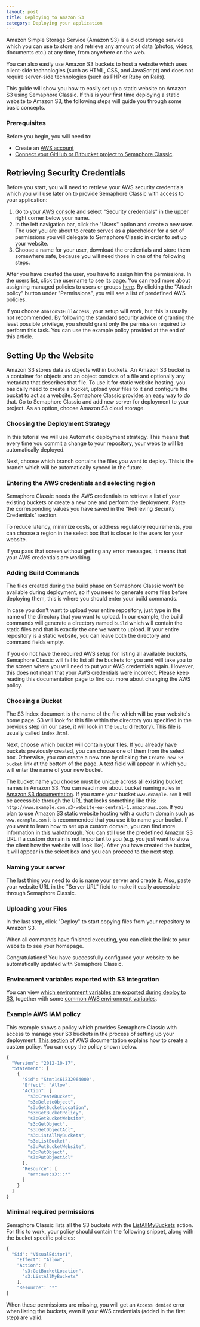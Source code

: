 ```yaml
---
layout: post
title: Deploying to Amazon S3
category: Deploying your application
---
```


Amazon Simple Storage Service (Amazon S3) is a cloud storage service which
you can use to store and retrieve any amount of data
(photos, videos, documents etc.) at any time, from anywhere on the web.

You can also easily use Amazon S3 buckets to host a website which uses
client-side technologies (such as HTML, CSS, and JavaScript)
and does not require server-side technologies (such as PHP or Ruby on Rails).

This guide will show you how to easily set up a static website
on Amazon S3 using Semaphore Classic. If this is your first time deploying
a static website to Amazon S3, the following steps will guide you
through some basic concepts.

### Prerequisites
Before you begin, you will need to:

- Create an [AWS account](http://aws.amazon.com/)
- [Connect your GitHub or Bitbucket project to Semaphore Classic](/docs/adding-github-bitbucket-project-to-semaphore.html).

## Retrieving Security Credentials
Before you start, you will need to retrieve your AWS security credentials
which you will use later on to provide Semaphore Classic with access to your
application:

1. Go to your [AWS console](http://aws.amazon.com/) and select
"Security credentials" in the upper right corner below your name.
2. In the left navigation bar, click the "Users" option and create a new user.
The user you are about to create serves as a placeholder for a
set of permissions you will delegate to Semaphore Classic in order to set up
your website.
3. Choose a name for your user, download the credentials and
store them somewhere safe, because you will need those in one of the
following steps.

After you have created the user, you have to assign him the permissions. 
In the users list, click the username to see its page. You can read more
about assigning managed policies to users or groups
[here](http://docs.aws.amazon.com/IAM/latest/UserGuide/introduction_access-management.html#intro-access-users).
By clicking the "Attach policy" button under "Permissions", you will see
a list of predefined AWS policies.

If you choose `AmazonS3FullAccess`,
your setup will work, but this is usually not recommended. By following
the standard security advice of granting the least possible privilege,
you should grant only the permission required to perform this task.
You can use the example policy provided at the end of this article.

## Setting Up the Website
Amazon S3 stores data as objects within buckets. An Amazon S3 bucket is a
container for objects and an object consists of a file
and optionally any metadata that describes that file.
To use it for static website hosting, you basically need to create a bucket,
upload your files to it and configure the bucket to act as a website.
Semaphore Classic provides an easy way to do that. Go to Semaphore Classic and add new 
server for deployment to your project. As an option, choose Amazon S3 cloud storage.

### Choosing the Deployment Strategy
In this tutorial we will use Automatic deployment strategy. This means that
every time you commit a change to your repository, your website will be
automatically deployed.

Next, choose which branch contains the files you want to deploy. This
is the branch which will be automatically synced in the future.

### Entering the AWS credentials and selecting region

Semaphore Classic needs the AWS credentials to retrieve a list of your existing 
buckets or create a new one and perform the deployment. Paste the corresponding
values you have saved in the "Retrieving Security Credentials" section.

To reduce latency, minimize costs, or address regulatory requirements,
you can choose a region in the select box that is closer to the users for your
website.

If you pass that screen without getting any error messages, it means that your AWS 
credentials are working.

### Adding Build Commands
The files created during the build phase on Semaphore Classic won't be available
during deployment, so if you need to generate some files before deploying
them, this is where you should enter your build commands.

In case you don't want to upload your entire repository, just type in the
name of the directory that you want to upload. In our example, the build commands
will generate a directory named `build` which will contain the static files
and that is exactly the one we want to upload.
If your entire repository is a static website, you can leave both the
directory and command fields empty.

If you do not have the required AWS setup for listing all available buckets,
Semaphore Classic will fail to list all the buckets for you and will take you to 
the screen where you will need to put your AWS credentials again. However, this does not 
mean that your AWS credentials were incorrect. Please keep reading this documentation page 
to find out more about changing the AWS policy.

### Choosing a Bucket
The S3 Index document is the name of the file which will be your website's
home page. S3 will look for this file within the directory you specified
in the previous step (in our case, it will look in the `build` directory).
This file is usually called `index.html`.

Next, choose which bucket will contain your files. If you already have
buckets previously created, you can choose one of them from the select box.
Otherwise, you can create a new one by clicking the `Create new S3 bucket`
link at the bottom of the page. A text field will appear in which you will
enter the name of your new bucket.

The bucket name you choose must be unique across all existing bucket names
in Amazon S3. You can read more about bucket naming rules in
[Amazon S3 documentation](http://docs.aws.amazon.com/AmazonS3/latest/dev/BucketRestrictions.html).
If you name your bucket `www.example.com` it will be accessible
through the URL that looks something like this:
`http://www.example.com.s3-website-eu-central-1.amazonaws.com`.
If you plan to use Amazon S3 static website hosting with a custom domain
such as `www.example.com` it is recommended that you use it to name
your bucket. If you want to learn how to set up a custom domain, you can
find more information in [this walkthrough](http://docs.aws.amazon.com/AmazonS3/latest/dev/website-hosting-custom-domain-walkthrough.html).
You can still use the predefined Amazon S3 URL if a custom domain
is not important to you (e.g. you just want to show the client how the
website will look like). After you have created the bucket, it will appear
in the select box and you can proceed to the next step.

### Naming your server
The last thing you need to do is name your server and create it.
Also, paste your website URL in the "Server URL" field to make it easily
accessible through Semaphore Classic.

### Uploading your Files
In the last step, click "Deploy" to start copying files from your
repository to Amazon S3.

When all commands have finished executing,
you can click the link to your website to see your homepage.

Congratulations! You have successfully configured your website to be
automatically updated with Semaphore Classic.

### Environment variables exported with S3 integration

You can view [which environment variables are exported during deploy to S3](/docs/available-environment-variables.html#aws-s3-variables),
together with some [common AWS environment variables](/docs/available-environment-variables.html#common-aws-variables).

### Example AWS IAM policy

This example shows a policy which provides Semaphore Classic with access to manage your
S3 buckets in the process of setting up your deployment. [This
section](http://docs.aws.amazon.com/IAM/latest/UserGuide/access_policies_managed-using.html#create-managed-policy-console)
of AWS documentation explains how to create a custom policy. You can copy the
policy shown below.

```javascript
{
  "Version": "2012-10-17",
  "Statement": [
    {
      "Sid": "Stmt1461232964000",
      "Effect": "Allow",
      "Action": [
        "s3:CreateBucket",
        "s3:DeleteObject",
        "s3:GetBucketLocation",
        "s3:GetBucketPolicy",
        "s3:GetBucketWebsite",
        "s3:GetObject",
        "s3:GetObjectAcl",
        "s3:ListAllMyBuckets",
        "s3:ListBucket",
        "s3:PutBucketWebsite",
        "s3:PutObject",
        "s3:PutObjectAcl"
      ],
      "Resource": [
        "arn:aws:s3:::*"
      ]
    }
  ]
}
```

### Minimal required permissions

Semaphore Classic lists all the S3 buckets with the [ListAllMyBuckets](https://docs.aws.amazon.com/cli/latest/reference/s3api/list-buckets.html)
action. For this to work, your policy should contain the following snippet,
along with the bucket specific policies:

```javascript
{
  "Sid": "VisualEditor1",
    "Effect": "Allow",
    "Action": [
      "s3:GetBucketLocation",
      "s3:ListAllMyBuckets"
    ],
    "Resource": "*"
}
```

When these permissions are missing, you will get an `Access denied` error when
listing the buckets, even if your AWS credentials (added in the first step) are valid.
